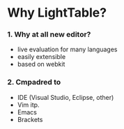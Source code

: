 Why LightTable?
=================



### 1. Why at all new editor?

- live evaluation for many languages
- easily extensible
- based on webkit




### 2. Cmpadred to

- IDE (Visual Studio, Eclipse, other)
- Vim itp.
- Emacs
- Brackets

